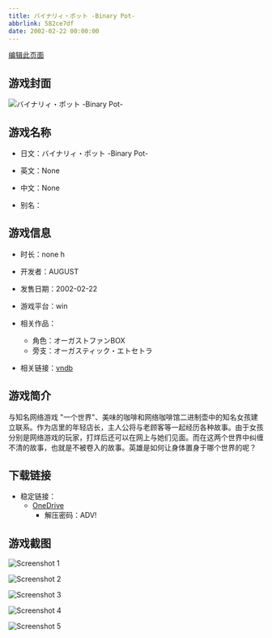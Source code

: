 ```yaml
---
title: バイナリィ・ポット -Binary Pot-
abbrlink: 582ce7df
date: 2002-02-22 00:00:00
---
```

[编辑此页面](https://github.com/ACG-3/ADV3-source/blob/main/source/_posts/games/%E3%83%90%E3%82%A4%E3%83%8A%E3%83%AA%E3%82%A3%E3%83%BB%E3%83%9D%E3%83%83%E3%83%88%20-Binary%20Pot-.md)

## 游戏封面

![バイナリィ・ポット -Binary Pot-](https://pan.timero.xyz/onedrive/img_lib_001/%E3%83%90%E3%82%A4%E3%83%8A%E3%83%AA%E3%82%A3%E3%83%BB%E3%83%9D%E3%83%83%E3%83%88%20-Binary%20Pot-_cover.avif)


## 游戏名称

- 日文：バイナリィ・ポット -Binary Pot-
- 英文：None
- 中文：None

- 别名：


## 游戏信息

- 时长：none h
- 开发者：AUGUST
- 发售日期：2002-02-22
- 游戏平台：win
- 相关作品：
   - 角色：オーガストファンBOX
   - 旁支：オーガスティック・エトセトラ

- 相关链接：[vndb](https://vndb.org/v166)


## 游戏简介

与知名网络游戏 "一个世界"、美味的咖啡和网络咖啡馆二进制壶中的知名女孩建立联系。作为店里的年轻店长，主人公将与老顾客等一起经历各种故事。由于女孩分别是网络游戏的玩家，打烊后还可以在网上与她们见面。而在这两个世界中纠缠不清的故事，也就是不被卷入的故事。英雄是如何让身体置身于哪个世界的呢？




## 下载链接

- 稳定链接：
    - [OneDrive](https://pan.timero.xyz/onedrive/adv_lib_001/%E3%83%90%E3%82%A4%E3%83%8A%E3%83%AA%E3%82%A3%E3%83%BB%E3%83%9D%E3%83%83%E3%83%88%20-Binary%20Pot-)
        - 解压密码：ADV!



## 游戏截图


![Screenshot 1](https://pan.timero.xyz/onedrive/img_lib_001/%E3%83%90%E3%82%A4%E3%83%8A%E3%83%AA%E3%82%A3%E3%83%BB%E3%83%9D%E3%83%83%E3%83%88%20-Binary%20Pot-_Screenshot_1.avif)

![Screenshot 2](https://pan.timero.xyz/onedrive/img_lib_001/%E3%83%90%E3%82%A4%E3%83%8A%E3%83%AA%E3%82%A3%E3%83%BB%E3%83%9D%E3%83%83%E3%83%88%20-Binary%20Pot-_Screenshot_2.avif)

![Screenshot 3](https://pan.timero.xyz/onedrive/img_lib_001/%E3%83%90%E3%82%A4%E3%83%8A%E3%83%AA%E3%82%A3%E3%83%BB%E3%83%9D%E3%83%83%E3%83%88%20-Binary%20Pot-_Screenshot_3.avif)

![Screenshot 4](https://pan.timero.xyz/onedrive/img_lib_001/%E3%83%90%E3%82%A4%E3%83%8A%E3%83%AA%E3%82%A3%E3%83%BB%E3%83%9D%E3%83%83%E3%83%88%20-Binary%20Pot-_Screenshot_4.avif)

![Screenshot 5](https://pan.timero.xyz/onedrive/img_lib_001/%E3%83%90%E3%82%A4%E3%83%8A%E3%83%AA%E3%82%A3%E3%83%BB%E3%83%9D%E3%83%83%E3%83%88%20-Binary%20Pot-_Screenshot_5.avif)

